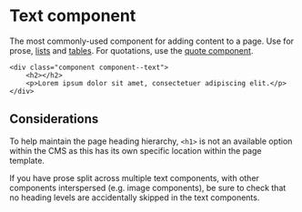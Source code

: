 # Text component

The most commonly-used component for adding content to a page. Use for prose, [lists](../base/lists.md) and [tables](../base/tables.md). For quotations, use the [quote component](quote.md).

```
<div class="component component--text">
    <h2></h2>
    <p>Lorem ipsum dolor sit amet, consectetuer adipiscing elit.</p>
</div>
```

## Considerations

To help maintain the page heading hierarchy, `<h1>` is not an available option within the CMS as this has its own specific location within the page template.

If you have prose split across multiple text components, with other components interspersed (e.g. image components), be sure to check that no heading levels are accidentally skipped in the text components.